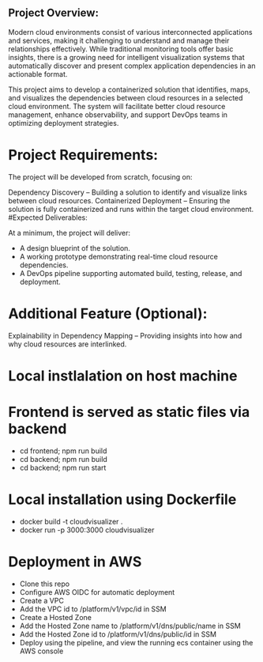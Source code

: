 ## Project Overview:
Modern cloud environments consist of various interconnected applications and services, making it challenging to understand and manage their relationships effectively. While traditional monitoring tools offer basic insights, there is a growing need for intelligent visualization systems that automatically discover and present complex application dependencies in an actionable format.

This project aims to develop a containerized solution that identifies, maps, and visualizes the dependencies between cloud resources in a selected cloud environment. The system will facilitate better cloud resource management, enhance observability, and support DevOps teams in optimizing deployment strategies.

# Project Requirements:

The project will be developed from scratch, focusing on:

Dependency Discovery – Building a solution to identify and visualize links between cloud resources.
Containerized Deployment – Ensuring the solution is fully containerized and runs within the target cloud environment.
#Expected Deliverables:

At a minimum, the project will deliver:

* A design blueprint of the solution.
* A working prototype demonstrating real-time cloud resource dependencies.
* A DevOps pipeline supporting automated build, testing, release, and deployment.
# Additional Feature (Optional):
Explainability in Dependency Mapping – Providing insights into how and why cloud resources are interlinked.

# Local instlalation on host machine
# Frontend is served as static files via backend
* cd frontend; npm run build
* cd backend; npm run build
* cd backend; npm run start

# Local installation using Dockerfile
* docker build -t cloudvisualizer .
* docker run -p 3000:3000 cloudvisualizer

# Deployment in AWS
* Clone this repo
* Configure AWS OIDC for automatic deployment
* Create a VPC
* Add the VPC id to /platform/v1/vpc/id in SSM
* Create a Hosted Zone
* Add the Hosted Zone name to /platform/v1/dns/public/name in SSM
* Add the Hosted Zone id to /platform/v1/dns/public/id in SSM
* Deploy using the pipeline, and view the running ecs container using the AWS console
